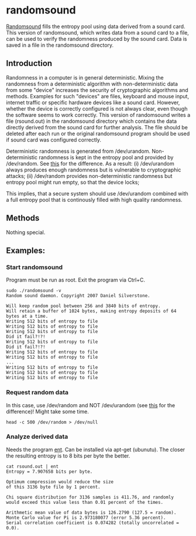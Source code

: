 # randomsound
[Randomsound](http://archive.ubuntu.com/ubuntu/pool/universe/r/randomsound/randomsound_0.2.orig.tar.gz) fills the entropy pool using data derived from a sound card.
This version of randomsound, which writes data from a sound card to a file, can be used to verify the randomness produced by the sound card.
Data is saved in a file in the randomsound directory.

## Introduction
Randomness in a computer is in general deterministic.
Mixing the randomness from a deterministic algorithm with non-deterministic data from some "device" increases the security of cryptographic algorithms and methods.
Examples for such "devices" are files, keyboard and mouse input, internet traffic or specific hardware devices like a sound card.
However, whether the device is correctly configured is not always clear, even though the software seems to work correctly.
This version of randomsound writes a file (rsound.out) in the randomsound directory which contains the data directly derived from the sound card for further analysis.
The file should be deleted after each run or the original randomsound program should be used if sound card was configured correctly.

Deterministic randomness is generated from /dev/urandom.
Non-deterministic randomness is kept in the entropy pool and provided by /dev/random.
See [this](https://stackoverflow.com/questions/23712581/differences-between-random-and-urandom) for the difference.
As a result:
(i) /dev/urandom always produces enough randomness but is vulnerable to cryptographic attacks;
(ii) /dev/random provides non-deterministic randomness but entropy pool might run empty, so that the device locks;

This implies, that a secure system should use /dev/urandom combined with a full entropy pool that is continously filled with high quality randomness.

## Methods
Nothing special.

## Examples:
### Start randomsound
Program must be run as root. Exit the program via Ctrl+C.

```
sudo ./randomsound -v
Random sound daemon. Copyright 2007 Daniel Silverstone.

Will keep random pool between 256 and 3840 bits of entropy.
Will retain a buffer of 1024 bytes, making entropy deposits of 64 bytes at a time.
Writing 512 bits of entropy to file
Writing 512 bits of entropy to file
Writing 512 bits of entropy to file
Did it fail?!?!
Writing 512 bits of entropy to file
Did it fail?!?!
Writing 512 bits of entropy to file
Writing 512 bits of entropy to file
...
Writing 512 bits of entropy to file
Writing 512 bits of entropy to file
Writing 512 bits of entropy to file
```

### Request random data
In this case, use /dev/random and NOT /dev/urandom (see [this](https://stackoverflow.com/questions/23712581/differences-between-random-and-urandom) for the difference)!
Might take some time.

```
head -c 500 /dev/random > /dev/null
```

### Analyze derived data
Needs the program [ent](https://packages.ubuntu.com/de/xenial/ent).
Can be installed via apt-get (ubunutu).
The closer the resulting entropy is to 8 bits per byte the better. 
```
cat rsound.out | ent
Entropy = 7.907658 bits per byte.

Optimum compression would reduce the size
of this 3136 byte file by 1 percent.

Chi square distribution for 3136 samples is 411.76, and randomly
would exceed this value less than 0.01 percent of the times.

Arithmetic mean value of data bytes is 126.2790 (127.5 = random).
Monte Carlo value for Pi is 2.973180077 (error 5.36 percent).
Serial correlation coefficient is 0.074282 (totally uncorrelated = 0.0).
```
